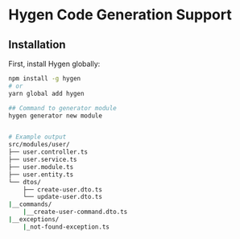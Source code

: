 # Hygen Code Generation Support

## Installation

First, install Hygen globally:

```bash
npm install -g hygen
# or
yarn global add hygen

## Command to generator module 
hygen generator new module


# Example output
src/modules/user/
├── user.controller.ts
├── user.service.ts
├── user.module.ts
├── user.entity.ts
└── dtos/
    ├── create-user.dto.ts
    └── update-user.dto.ts
|__commands/
    |__create-user-command.dto.ts
|__exceptions/
    |_not-found-exception.ts
